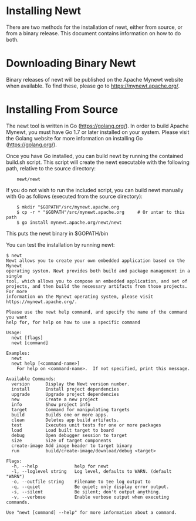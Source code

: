# Installing Newt

There are two methods for the installation of newt, either from source, or
from a binary release.  This document contains information on how to do both.

# Downloading Binary Newt

Binary releases of newt will be published on the Apache Mynewt website
when available.  To find these, please go to https://mynewt.apache.org/.

# Installing From Source

The newt tool is written in Go (https://golang.org/).  In order to build Apache
Mynewt, you must have Go 1.7 or later installed on your system.  Please visit
the Golang website for more information on installing Go (https://golang.org/).

Once you have Go installed, you can build newt by running the contained
build.sh script.  This script will create the newt executable with the
following path, relative to the source directory:

```no-highlight
    newt/newt
```

If you do not wish to run the included script, you can build newt manually with Go as follows (executed from the source directory):

```no-highlight
    $ mkdir "$GOPATH"/src/mynewt.apache.org
    $ cp -r * "$GOPATH"/src/mynewt.apache.org     # Or untar to this path
    $ go install mynewt.apache.org/newt/newt
```

This puts the newt binary in $GOPATH/bin

You can test the installation by running newt:

```no-highlight
$ newt
Newt allows you to create your own embedded application based on the Mynewt
operating system. Newt provides both build and package management in a single
tool, which allows you to compose an embedded application, and set of
projects, and then build the necessary artifacts from those projects. For more
information on the Mynewt operating system, please visit
https://mynewt.apache.org/.

Please use the newt help command, and specify the name of the command you want
help for, for help on how to use a specific command

Usage:
  newt [flags]
  newt [command]

Examples:
  newt
  newt help [<command-name>]
    For help on <command-name>.  If not specified, print this message.

Available Commands:
  version      Display the Newt version number.
  install      Install project dependencies
  upgrade      Upgrade project dependencies
  new          Create a new project
  info         Show project info
  target       Command for manipulating targets
  build        Builds one or more apps.
  clean        Deletes app build artifacts.
  test         Executes unit tests for one or more packages
  load         Load built target to board
  debug        Open debugger session to target
  size         Size of target components
  create-image Add image header to target binary
  run          build/create-image/download/debug <target>

Flags:
  -h, --help              help for newt
  -l, --loglevel string   Log level, defaults to WARN. (default "WARN")
  -o, --outfile string    Filename to tee log output to
  -q, --quiet             Be quiet; only display error output.
  -s, --silent            Be silent; don't output anything.
  -v, --verbose           Enable verbose output when executing commands.

Use "newt [command] --help" for more information about a command.
```
